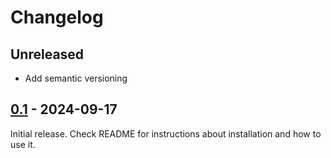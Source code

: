 # Changelog

## Unreleased

- Add semantic versioning

## [0.1](https://github.com/Purpose-Green/deploy/compare/main...0.1) - 2024-09-17

Initial release. Check README for instructions about installation and how to use it.
